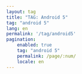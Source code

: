 ```yaml
---
layout: tag
title: "TAG: Android 5"
tag: "android 5"
lang: en
permalink: '/tag/android5'
pagination:
    enabled: true
    tag: "android 5"
    permalink: /page/:num/
    locale: en
---
```

